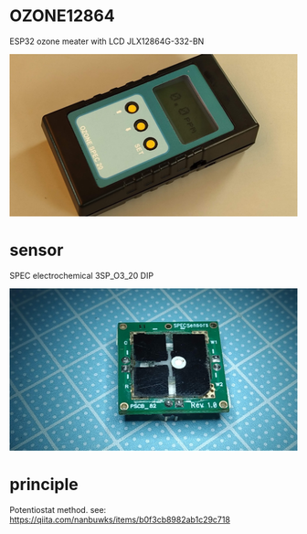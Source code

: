 # OZONE12864


ESP32 ozone meater with LCD JLX12864G-332-BN

![](images/IMG_20210720_092740.jpg)

# sensor

SPEC electrochemical 3SP_O3_20 DIP 

![](images/IMG_20200128_190550.jpg)

# principle


Potentiostat method. see:
https://qiita.com/nanbuwks/items/b0f3cb8982ab1c29c718